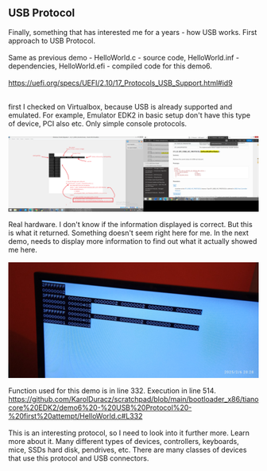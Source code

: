 <h2>USB Protocol</h2>

Finally, something that has interested me for a years - how USB works. First approach to USB Protocol.
<br /><br />
Same as previous demo - HelloWorld.c - source code, HelloWorld.inf - dependencies, HelloWorld.efi - compiled code for this demo6.
<br /><br />
https://uefi.org/specs/UEFI/2.10/17_Protocols_USB_Support.html#id9
<br /><br />

first I checked on Virtualbox, because USB is already supported and emulated. For example, Emulator EDK2 in basic setup don't have this type of device, PCI also etc. Only simple console protocols.<br /><br />
![dump](https://github.com/KarolDuracz/scratchpad/blob/main/bootloader_x86/tianocore%20EDK2/demo6%20-%20USB%20Protocol%20-%20first%20attempt/53%20-%2006-02-2025%20-%20ok%20na%20virtual%20box%20dziala%20teraz%20test%20na%20real%20hw.png?raw=true)

Real hardware. I don't know if the information displayed is correct. But this is what it returned. Something doesn't seem right here for me. In the next demo, needs to display more information to find out what it actually showed me here.<br /><br />
![dump](https://github.com/KarolDuracz/scratchpad/blob/main/bootloader_x86/tianocore%20EDK2/demo6%20-%20USB%20Protocol%20-%20first%20attempt/1738870154525.jpg?raw=true)

Function used for this demo is in line 332. Execution in line 514.
https://github.com/KarolDuracz/scratchpad/blob/main/bootloader_x86/tianocore%20EDK2/demo6%20-%20USB%20Protocol%20-%20first%20attempt/HelloWorld.c#L332
<br /><br />
This is an interesting protocol, so I need to look into it further more. Learn more about it. Many different types of devices, controllers, keyboards, mice, SSDs hard disk, pendrives, etc. There are many classes of devices that use this protocol and USB connectors.
